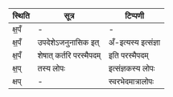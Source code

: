 | स्थिति | सूत्र | टिप्पणी |
| ----- | ------- | ------ |
| क्ष॒पँ | - | - |
| क्ष॒पँ | उपदेशेऽजनुनासिक इत् | अँ-इत्यस्य इत्संज्ञा |
| क्ष॒पँ | शेषात् कर्तरि परस्मैपदम् | इति परस्मैपदम् |
| क्ष॒प् | तस्य लोपः | इत्संज्ञकस्य लोपः |
| क्षप् | - | स्वरभेदमात्रालोपः |
